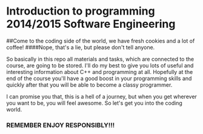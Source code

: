 Introduction to programming 2014/2015 Software Engineering
=====================

##Come to the coding side of the world, we have fresh cookies and a lot of coffee!
####Nope, that's a lie, but please don't tell anyone.

So basically in this repo all materials and tasks, which are connected to the course, are going to be stored.
I'll do my best to give you lots of useful and interesting information about C++ and programming at all.
Hopefully at the end of the course you'll have a good boost in your programming skills and quickly after that you will be able to become a classy programmer.

I can promise you that, this is a hell of a journey, but when you get wherever you want to be, you will feel awesome. So let's get you into the coding world.

### REMEMBER ENJOY RESPONSIBLY!!!

